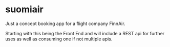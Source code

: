 # suomiair
Just a concept booking app for a flight company FinnAir.

Starting with this being the Front End and will include a REST api for
further uses as well as consuming one if not multiple apis.

